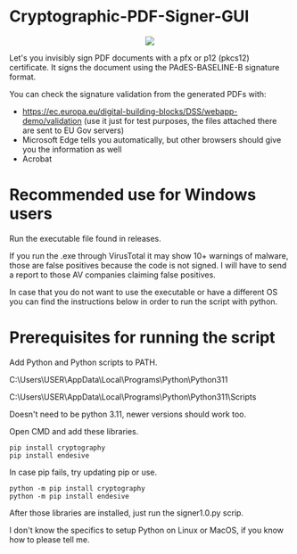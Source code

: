 # Cryptographic-PDF-Signer-GUI



<p align="center">
  <img src="https://i.imgur.com/YztWmfE.png" />
</p>



Let's you invisibly sign PDF documents with a pfx or p12 (pkcs12) certificate.
It signs the document using the PAdES-BASELINE-B signature format.

You can check the signature validation from the generated PDFs with:

- https://ec.europa.eu/digital-building-blocks/DSS/webapp-demo/validation (use it just for test purposes, the files attached there are sent to EU Gov servers)
- Microsoft Edge tells you automatically, but other browsers should give you the information as well
- Acrobat

# Recommended use for Windows users

Run the executable file found in releases.

If you run the .exe through VirusTotal it may show 10+ warnings of malware, those are false positives because the code is not signed. I will have to send a report to those AV companies claiming false positives.

In case that you do not want to use the executable or have a different OS you can find the instructions below in order to run the script with python.

# Prerequisites for running the script

Add Python and Python scripts to PATH.

C:\Users\USER\AppData\Local\Programs\Python\Python311

C:\Users\USER\AppData\Local\Programs\Python\Python311\Scripts

Doesn't need to be python 3.11, newer versions should work too.


Open CMD and add these libraries.

```
pip install cryptography
pip install endesive
```

In case pip fails, try updating pip or use.

```
python -m pip install cryptography
python -m pip install endesive
```

After those libraries are installed, just run the signer1.0.py scrip.

I don't know the specifics to setup Python on Linux or MacOS, if you know how to please tell me.
